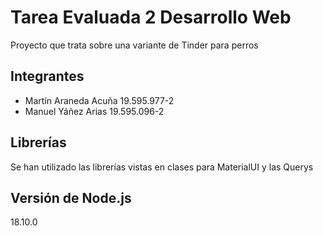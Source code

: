 # Tarea Evaluada 2 Desarrollo Web

Proyecto que trata sobre una variante de Tinder para perros

## Integrantes

- Martín Araneda Acuña 19.595.977-2
- Manuel Yáñez Arias 19.595.096-2

## Librerías
Se han utilizado las librerías vistas en clases para MaterialUI y las Querys

## Versión de Node.js
18.10.0
